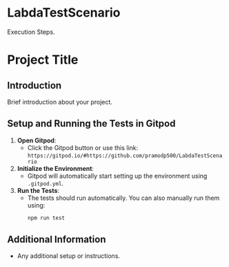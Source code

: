 # LabdaTestScenario

Execution Steps.
 
# Project Title

## Introduction
Brief introduction about your project.

## Setup and Running the Tests in Gitpod

1. **Open Gitpod**:
   - Click the Gitpod button or use this link: `https://gitpod.io/#https://github.com/pramodp500/LabdaTestScenario`
2. **Initialize the Environment**:
   - Gitpod will automatically start setting up the environment using `.gitpod.yml`.
3. **Run the Tests**:
   - The tests should run automatically. You can also manually run them using:
     ```sh
     npm run test
     ```

## Additional Information
- Any additional setup or instructions.
